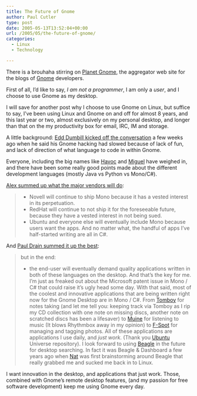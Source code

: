 ```yaml
---
title: The Future of Gnome
author: Paul Cutler
type: post
date: 2005-05-13T13:52:04+00:00
url: /2005/05/the-future-of-gnome/
categories:
  - Linux
  - Technology

---
```

There is a brouhaha stirring on [Planet Gnome][1], the aggregator web site for the blogs of [Gnome][2] developers.

First of all, I&#8217;d like to say, _I am not a programmer_, I am only a _user_, and I choose to use Gnome as my desktop.

I will save for another post why I choose to use Gnome on Linux, but suffice to say, I&#8217;ve been using Linux and Gnome on and off for almost 8 years, and this last year or two, almost exclusively on my personal desktop, and longer than that on the my productivity box for email, IRC, IM and storage.

A little background: [Edd Dumbill kicked off the conversation][3] a few weeks ago when he said his Gnome hacking had slowed because of lack of fun, and lack of direction of what language to code in within Gnome.

Everyone, including the big names like [Havoc][4] and [Miguel][5] have weighed in, and there have been some really good points made about the different development languages (mostly Java vs Python vs Mono/C#).

[Alex summed up what the major vendors will do][6]:

>   * Novell will continue to ship Mono because it has a vested interest in its perpetuation. 
>   * RedHat will continue to not ship it for the foreseeable future, because they have a vested interest in not being sued. 
>   * Ubuntu and everyone else will eventually include Mono because users want the apps. 
> And no matter what, the handful of apps I’ve half-started writing are all in C#. 

And [Paul Drain summed it up the best][7]:

> but in the end:
> 
>   * the end-user will eventually demand quality applications written in both of these languages on the desktop. 
And that&#8217;s the key for me. I&#8217;m just as freaked out about the Microsoft patent issue in Mono / C# that could raise it&#8217;s ugly head some day. With that said, most of the coolest and innovative applications that are being written right now for the Gnome Desktop are in Mono / C#. From [Tomboy][8] for notes taking (and let me tell you: keeping track via Tomboy as I rip my CD collection with one note on missing discs, another note on scratched discs has been a lifesaver) to [Muine][9] for listening to music (It blows Rhythmbox away in my opinion) to [F-Spot][10] for managing and tagging photos. All of these applications are applications I use daily, and _just work_. (Thank you [Ubuntu][11] Universe repository). I look forward to using [Beagle][12] in the future for desktop searching. In fact it was Beagle & Dashboard a few years ago when [Nat][13] was first brainstorming around Beagle that really grabbed me and sucked me back in to Linux.

I want innovation in the desktop, and applications that just work. Those, combined with Gnome&#8217;s remote desktop features, (and my passion for free software development) keep me using Gnome every day.

 [1]: http://www.planet.gnome.org
 [2]: http://www.gnome.org
 [3]: http://usefulinc.com/edd/blog/contents/2005/04/29-gnome-no-fun/read
 [4]: http://log.ometer.com/
 [5]: http://primates.ximian.com/~miguel/activity-log.php
 [6]: http://www.beatniksoftware.com/blog/index.php?p=18
 [7]: http://cipherfunk.org/diary/archives/monthly/2005-05.html#e2005-05-13T18_41_11.htm
 [8]: http://www.beatniksoftware.com/tomboy/index.html
 [9]: http://muine.gooeylinux.org/
 [10]: http://www.gnome.org/projects/f-spot/
 [11]: http://www.ubuntulinux.org
 [12]: http://www.gnome.org/projects/beagle/
 [13]: http://nat.org/